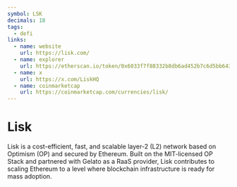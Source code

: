```yaml
---
symbol: LSK
decimals: 18
tags:
  - defi
links:
  - name: website
    url: https://lisk.com/
  - name: explorer
    url: https://etherscan.io/token/0x6033f7f88332b8db6ad452b7c6d5bb643990ae3f
  - name: x
    url: https://x.com/LiskHQ
  - name: coinmarketcap
    url: https://coinmarketcap.com/currencies/lisk/
---
```


# Lisk

Lisk is a cost-efficient, fast, and scalable layer-2 (L2) network based on Optimism (OP) and secured by Ethereum. Built on the MIT-licensed OP Stack and partnered with Gelato as a RaaS provider, Lisk contributes to scaling Ethereum to a level where blockchain infrastructure is ready for mass adoption.
